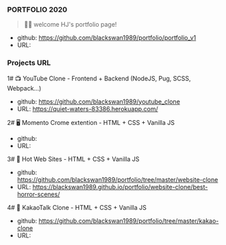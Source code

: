 ### PORTFOLIO 2020

> 🥳🥳 welcome HJ's portfolio page!

- github: https://github.com/blackswan1989/portfolio/portfolio_v1
- URL: 

### Projects URL

1# 📺 YouTube Clone - Frontend + Backend (NodeJS, Pug, SCSS, Webpack...)
- github: https://github.com/blackswan1989/youtube_clone
- URL: https://quiet-waters-83386.herokuapp.com/

2# 🖥 Momento Crome extention - HTML + CSS + Vanilla JS
- github: 
- URL: 

3# 🌆 Hot Web Sites - HTML + CSS + Vanilla JS
- github: https://github.com/blackswan1989/portfolio/tree/master/website-clone
-  URL: https://blackswan1989.github.io/portfolio/website-clone/best-horror-scenes/


4# 📱 KakaoTalk Clone - HTML + CSS + Vanilla JS
- github: https://github.com/blackswan1989/portfolio/tree/master/kakao-clone
- URL: 
